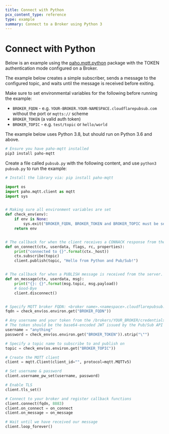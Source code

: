 ```yaml
---
title: Connect with Python
pcx_content_type: reference
type: example
summary: Connect to a Broker using Python 3
---
```


# Connect with Python

Below is an example using the [paho.mqtt.python](https://github.com/eclipse/paho.mqtt.python) package with the TOKEN authentication mode configured on a Broker.

The example below creates a simple subscriber, sends a message to the configured topic, and waits until the message is received before exiting.

Make sure to set environmental variables for the following before running the example:

- `BROKER_FQDN` - e.g. `YOUR-BROKER.YOUR-NAMESPACE.cloudflarepubsub.com` without the port or `mqtts://` scheme
- `BROKER_TOKEN` (a valid auth token)
- `BROKER_TOPIC` - e.g. `test/topic` or `hello/world`

The example below uses Python 3.8, but should run on Python 3.6 and above.

```sh
# Ensure you have paho-mqtt installed
pip3 install paho-mqtt
```

Create a file called `pubsub.py` with the following content, and use `python3 pubsub.py` to run the example:

```python
# Install the library via: pip install paho-mqtt

import os
import paho.mqtt.client as mqtt
import sys


# Making sure all environment variables are set
def check_env(env):
    if env is None:
        sys.exit("BROKER_FQDN, BROKER_TOKEN and BROKER_TOPIC must be set.")
    return env


# The callback for when the client receives a CONNACK response from the server.
def on_connect(ctx, userdata, flags, rc, properties):
    print("connected to {}".format(ctx._host))
    ctx.subscribe(topic)
    client.publish(topic, "Hello from Python and Pub/Sub!")


# The callback for when a PUBLISH message is received from the server.
def on_message(ctx, userdata, msg):
    print("{}: {}".format(msg.topic, msg.payload))
    # Good-Bye
    client.disconnect()


# Specify MQTT broker FQDN: <broker name>.<namespace>.cloudflarepubsub.com
fqdn = check_env(os.environ.get("BROKER_FQDN"))

# Any username and your token from the /brokers/YOUR_BROKER/credentials endpoint
# The token should be the base64-encoded JWT issued by the Pub/Sub API
username = "anything"
password = check_env(os.environ.get("BROKER_TOKEN")).strip("\"")

# Specify a topic name to subscribe to and publish on
topic = check_env(os.environ.get("BROKER_TOPIC"))

# Create the MQTT client
client = mqtt.Client(client_id="", protocol=mqtt.MQTTv5)

# Set username & password
client.username_pw_set(username, password)

# Enable TLS
client.tls_set()

# Connect to your broker and register callback functions
client.connect(fqdn, 8883)
client.on_connect = on_connect
client.on_message = on_message

# Wait until we have received our message
client.loop_forever()
```
